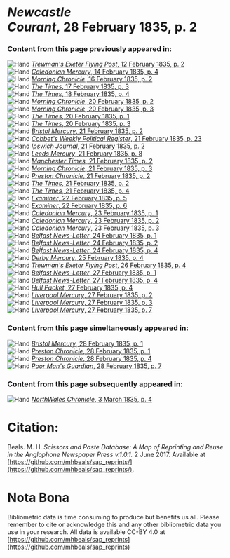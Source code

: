 # *Newcastle Courant*, 28 February 1835, p. 2  
  
### Content from this page previously appeared in:  
![Hand](http://scissorsandpaste.net/wp-content/uploads/2017/06/smallhandpointer.png) [*Trewman's Exeter Flying Post*, 12 February 1835, p. 2](https://mhbeals.github.io/sap_html/Trewman's-Exeter-Flying-Post/Trewman's-Exeter-Flying-Post-12-February-1835-p-2)  
![Hand](http://scissorsandpaste.net/wp-content/uploads/2017/06/smallhandpointer.png) [*Caledonian Mercury*, 14 February 1835, p. 4](https://mhbeals.github.io/sap_html/Caledonian-Mercury/Caledonian-Mercury-14-February-1835-p-4)  
![Hand](http://scissorsandpaste.net/wp-content/uploads/2017/06/smallhandpointer.png) [*Morning Chronicle*, 16 February 1835, p. 2](https://mhbeals.github.io/sap_html/Morning-Chronicle/Morning-Chronicle-16-February-1835-p-2)  
![Hand](http://scissorsandpaste.net/wp-content/uploads/2017/06/smallhandpointer.png) [*The Times*, 17 February 1835, p. 3](https://mhbeals.github.io/sap_html/The-Times/The-Times-17-February-1835-p-3)  
![Hand](http://scissorsandpaste.net/wp-content/uploads/2017/06/smallhandpointer.png) [*The Times*, 18 February 1835, p. 4](https://mhbeals.github.io/sap_html/The-Times/The-Times-18-February-1835-p-4)  
![Hand](http://scissorsandpaste.net/wp-content/uploads/2017/06/smallhandpointer.png) [*Morning Chronicle*, 20 February 1835, p. 2](https://mhbeals.github.io/sap_html/Morning-Chronicle/Morning-Chronicle-20-February-1835-p-2)  
![Hand](http://scissorsandpaste.net/wp-content/uploads/2017/06/smallhandpointer.png) [*Morning Chronicle*, 20 February 1835, p. 3](https://mhbeals.github.io/sap_html/Morning-Chronicle/Morning-Chronicle-20-February-1835-p-3)  
![Hand](http://scissorsandpaste.net/wp-content/uploads/2017/06/smallhandpointer.png) [*The Times*, 20 February 1835, p. 1](https://mhbeals.github.io/sap_html/The-Times/The-Times-20-February-1835-p-1)  
![Hand](http://scissorsandpaste.net/wp-content/uploads/2017/06/smallhandpointer.png) [*The Times*, 20 February 1835, p. 3](https://mhbeals.github.io/sap_html/The-Times/The-Times-20-February-1835-p-3)  
![Hand](http://scissorsandpaste.net/wp-content/uploads/2017/06/smallhandpointer.png) [*Bristol Mercury*, 21 February 1835, p. 2](https://mhbeals.github.io/sap_html/Bristol-Mercury/Bristol-Mercury-21-February-1835-p-2)  
![Hand](http://scissorsandpaste.net/wp-content/uploads/2017/06/smallhandpointer.png) [*Cobbet's Weekly Political Register*, 21 February 1835, p. 23](https://mhbeals.github.io/sap_html/Cobbet's-Weekly-Political-Register/Cobbet's-Weekly-Political-Register-21-February-1835-p-23)  
![Hand](http://scissorsandpaste.net/wp-content/uploads/2017/06/smallhandpointer.png) [*Ipswich Journal*, 21 February 1835, p. 2](https://mhbeals.github.io/sap_html/Ipswich-Journal/Ipswich-Journal-21-February-1835-p-2)  
![Hand](http://scissorsandpaste.net/wp-content/uploads/2017/06/smallhandpointer.png) [*Leeds Mercury*, 21 February 1835, p. 8](https://mhbeals.github.io/sap_html/Leeds-Mercury/Leeds-Mercury-21-February-1835-p-8)  
![Hand](http://scissorsandpaste.net/wp-content/uploads/2017/06/smallhandpointer.png) [*Manchester Times*, 21 February 1835, p. 2](https://mhbeals.github.io/sap_html/Manchester-Times/Manchester-Times-21-February-1835-p-2)  
![Hand](http://scissorsandpaste.net/wp-content/uploads/2017/06/smallhandpointer.png) [*Morning Chronicle*, 21 February 1835, p. 3](https://mhbeals.github.io/sap_html/Morning-Chronicle/Morning-Chronicle-21-February-1835-p-3)  
![Hand](http://scissorsandpaste.net/wp-content/uploads/2017/06/smallhandpointer.png) [*Preston Chronicle*, 21 February 1835, p. 2](https://mhbeals.github.io/sap_html/Preston-Chronicle/Preston-Chronicle-21-February-1835-p-2)  
![Hand](http://scissorsandpaste.net/wp-content/uploads/2017/06/smallhandpointer.png) [*The Times*, 21 February 1835, p. 2](https://mhbeals.github.io/sap_html/The-Times/The-Times-21-February-1835-p-2)  
![Hand](http://scissorsandpaste.net/wp-content/uploads/2017/06/smallhandpointer.png) [*The Times*, 21 February 1835, p. 4](https://mhbeals.github.io/sap_html/The-Times/The-Times-21-February-1835-p-4)  
![Hand](http://scissorsandpaste.net/wp-content/uploads/2017/06/smallhandpointer.png) [*Examiner*, 22 February 1835, p. 5](https://mhbeals.github.io/sap_html/Examiner/Examiner-22-February-1835-p-5)  
![Hand](http://scissorsandpaste.net/wp-content/uploads/2017/06/smallhandpointer.png) [*Examiner*, 22 February 1835, p. 6](https://mhbeals.github.io/sap_html/Examiner/Examiner-22-February-1835-p-6)  
![Hand](http://scissorsandpaste.net/wp-content/uploads/2017/06/smallhandpointer.png) [*Caledonian Mercury*, 23 February 1835, p. 1](https://mhbeals.github.io/sap_html/Caledonian-Mercury/Caledonian-Mercury-23-February-1835-p-1)  
![Hand](http://scissorsandpaste.net/wp-content/uploads/2017/06/smallhandpointer.png) [*Caledonian Mercury*, 23 February 1835, p. 2](https://mhbeals.github.io/sap_html/Caledonian-Mercury/Caledonian-Mercury-23-February-1835-p-2)  
![Hand](http://scissorsandpaste.net/wp-content/uploads/2017/06/smallhandpointer.png) [*Caledonian Mercury*, 23 February 1835, p. 3](https://mhbeals.github.io/sap_html/Caledonian-Mercury/Caledonian-Mercury-23-February-1835-p-3)  
![Hand](http://scissorsandpaste.net/wp-content/uploads/2017/06/smallhandpointer.png) [*Belfast News-Letter*, 24 February 1835, p. 1](https://mhbeals.github.io/sap_html/Belfast-News-Letter/Belfast-News-Letter-24-February-1835-p-1)  
![Hand](http://scissorsandpaste.net/wp-content/uploads/2017/06/smallhandpointer.png) [*Belfast News-Letter*, 24 February 1835, p. 2](https://mhbeals.github.io/sap_html/Belfast-News-Letter/Belfast-News-Letter-24-February-1835-p-2)  
![Hand](http://scissorsandpaste.net/wp-content/uploads/2017/06/smallhandpointer.png) [*Belfast News-Letter*, 24 February 1835, p. 4](https://mhbeals.github.io/sap_html/Belfast-News-Letter/Belfast-News-Letter-24-February-1835-p-4)  
![Hand](http://scissorsandpaste.net/wp-content/uploads/2017/06/smallhandpointer.png) [*Derby Mercury*, 25 February 1835, p. 4](https://mhbeals.github.io/sap_html/Derby-Mercury/Derby-Mercury-25-February-1835-p-4)  
![Hand](http://scissorsandpaste.net/wp-content/uploads/2017/06/smallhandpointer.png) [*Trewman's Exeter Flying Post*, 26 February 1835, p. 4](https://mhbeals.github.io/sap_html/Trewman's-Exeter-Flying-Post/Trewman's-Exeter-Flying-Post-26-February-1835-p-4)  
![Hand](http://scissorsandpaste.net/wp-content/uploads/2017/06/smallhandpointer.png) [*Belfast News-Letter*, 27 February 1835, p. 1](https://mhbeals.github.io/sap_html/Belfast-News-Letter/Belfast-News-Letter-27-February-1835-p-1)  
![Hand](http://scissorsandpaste.net/wp-content/uploads/2017/06/smallhandpointer.png) [*Belfast News-Letter*, 27 February 1835, p. 4](https://mhbeals.github.io/sap_html/Belfast-News-Letter/Belfast-News-Letter-27-February-1835-p-4)  
![Hand](http://scissorsandpaste.net/wp-content/uploads/2017/06/smallhandpointer.png) [*Hull Packet*, 27 February 1835, p. 4](https://mhbeals.github.io/sap_html/Hull-Packet/Hull-Packet-27-February-1835-p-4)  
![Hand](http://scissorsandpaste.net/wp-content/uploads/2017/06/smallhandpointer.png) [*Liverpool Mercury*, 27 February 1835, p. 2](https://mhbeals.github.io/sap_html/Liverpool-Mercury/Liverpool-Mercury-27-February-1835-p-2)  
![Hand](http://scissorsandpaste.net/wp-content/uploads/2017/06/smallhandpointer.png) [*Liverpool Mercury*, 27 February 1835, p. 3](https://mhbeals.github.io/sap_html/Liverpool-Mercury/Liverpool-Mercury-27-February-1835-p-3)  
![Hand](http://scissorsandpaste.net/wp-content/uploads/2017/06/smallhandpointer.png) [*Liverpool Mercury*, 27 February 1835, p. 7](https://mhbeals.github.io/sap_html/Liverpool-Mercury/Liverpool-Mercury-27-February-1835-p-7)  
  
### Content from this page simeltaneously appeared in:  
![Hand](http://scissorsandpaste.net/wp-content/uploads/2017/06/smallhandpointer.png) [*Bristol Mercury*, 28 February 1835, p. 1](https://mhbeals.github.io/sap_html/Bristol-Mercury/Bristol-Mercury-28-February-1835-p-1)  
![Hand](http://scissorsandpaste.net/wp-content/uploads/2017/06/smallhandpointer.png) [*Preston Chronicle*, 28 February 1835, p. 1](https://mhbeals.github.io/sap_html/Preston-Chronicle/Preston-Chronicle-28-February-1835-p-1)  
![Hand](http://scissorsandpaste.net/wp-content/uploads/2017/06/smallhandpointer.png) [*Preston Chronicle*, 28 February 1835, p. 4](https://mhbeals.github.io/sap_html/Preston-Chronicle/Preston-Chronicle-28-February-1835-p-4)  
![Hand](http://scissorsandpaste.net/wp-content/uploads/2017/06/smallhandpointer.png) [*Poor Man's Guardian*, 28 February 1835, p. 7](https://mhbeals.github.io/sap_html/Poor-Man's-Guardian/Poor-Man's-Guardian-28-February-1835-p-7)  
  
### Content from this page subsequently appeared in:  
![Hand](http://scissorsandpaste.net/wp-content/uploads/2017/06/smallhandpointer.png) [*NorthWales Chronicle*, 3 March 1835, p. 4](https://mhbeals.github.io/sap_html/NorthWales-Chronicle/NorthWales-Chronicle-3-March-1835-p-4)  


# Citation: 

Beals. M. H. *Scissors and Paste Database: A Map of Reprinting and Reuse in the Anglophone Newspaper Press v.1.0.1.* 2 June 2017. Available at [https://github.com/mhbeals/sap_reprints/](https://github.com/mhbeals/sap_reprints/). 

# Nota Bona

Bibliometric data is time consuming to produce but benefits us all. Please remember to cite or acknowledge this and any other bibliometric data you use in your research. All data is available CC-BY 4.0 at [https://github.com/mhbeals/sap_reprints](https://github.com/mhbeals/sap_reprints)